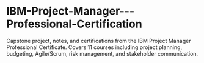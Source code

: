 # IBM-Project-Manager---Professional-Certification
Capstone project, notes, and certifications from the IBM Project Manager Professional Certificate. Covers 11 courses including project planning, budgeting, Agile/Scrum, risk management, and stakeholder communication.
